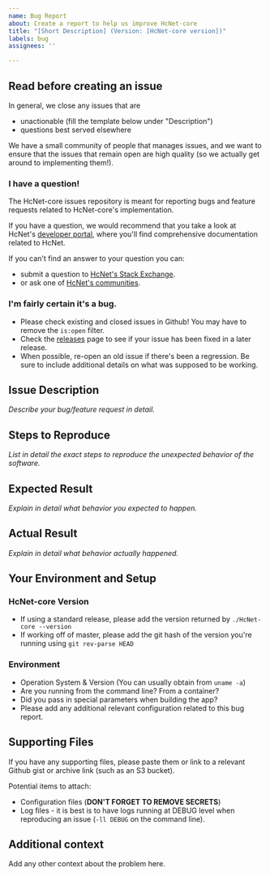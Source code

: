 ```yaml
---
name: Bug Report
about: Create a report to help us improve HcNet-core
title: "[Short Description] (Version: [HcNet-core version])"
labels: bug
assignees: ''

---
```


## Read before creating an issue

In general, we close any issues that are
* unactionable (fill the template below under "Description")
* questions best served elsewhere

We have a small community of people that manages issues, and we want to ensure that the issues that remain open are high quality (so we actually get around to implementing them!).

### I have a question!

The HcNet-core issues repository is meant for reporting bugs and feature requests related to HcNet-core's implementation.

If you have a question, we would recommend that you take a look at HcNet's [developer portal][1], where you'll find comprehensive documentation related to HcNet.

If you can't find an answer to your question you can:
* submit a question to [HcNet's Stack Exchange][2].
* or ask one of [HcNet's communities][3].

[1]: https://www.HcNet.org/developers/
[2]: https://HcNet.stackexchange.com/
[3]: https://www.HcNet.org/community/#communities

### I'm fairly certain it's a bug.

* Please check existing and closed issues in Github! You may have to remove the `is:open` filter.
* Check the [releases](https://github.com/HcNet/HcNet-core/releases) page to see if your issue has been fixed in a later release.
* When possible, re-open an old issue if there's been a regression. Be sure to include additional
  details on what was supposed to be working.

## Issue Description

*Describe your bug/feature request in detail.*

## Steps to Reproduce
*List in detail the exact steps to reproduce the unexpected behavior of the software.*

## Expected Result
*Explain in detail what behavior you expected to happen.*

## Actual Result
*Explain in detail what behavior actually happened.*

## Your Environment and Setup

### HcNet-core Version
* If using a standard release, please add the version returned by `./HcNet-core --version`
* If working off of master, please add the git hash of the version you're running using `git rev-parse HEAD`

### Environment
* Operation System & Version (You can usually obtain from `uname -a`)
* Are you running from the command line? From a container?
* Did you pass in special parameters when building the app?
* Please add any additional relevant configuration related to this bug report.

## Supporting Files

If you have any supporting files, please paste them or link to a relevant Github gist or archive link (such as an S3 bucket).

Potential items to attach:
* Configuration files (**DON'T FORGET TO REMOVE SECRETS**)
* Log files - it is best is to have logs running at DEBUG level when reproducing an issue (`-ll
  DEBUG` on the command line).

## Additional context
Add any other context about the problem here.
